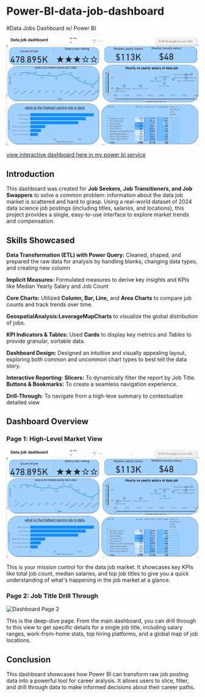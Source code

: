 # Power-BI-data-job-dashboard
#Data Jobs Dashboard w/ Power BI

![Dashboard Page 1](https://github.com/markbond007/Power-BI-data-job-dashboard/blob/main/data%20job%20dashboard.PNG?raw=true)

[view interactive dashboard here in my power bi service](https://app.powerbi.com/links/w9E6_Ajvaq?ctid=9c5e5a75-9a6e-4f05-ae78-a337d9582074&pbi_source=linkShare)

## Introduction

This dashboard was created for **Job Seekers, Job Transitioners, and Job Swappers** to solve a common problem: information about the data job market is scattered and hard to grasp. Using a real-world dataset of 2024 data science job postings (including titles, salaries, and locations), this project provides a single, easy-to-use interface to explore market trends and compensation.

## Skills Showcased

**Data Transformation (ETL) with Power Query:** Cleaned, shaped, and prepared the raw data for analysis by handling blanks, changing data types, and creating new column

**Implicit Measures:** Formulated measures to derive key insights and KPIs like Median Yearly Salary and Job Count

**Core Charts:** Utilized **Column, Bar, Line,** and **Area Charts** to compare job counts and track trends over time.

**GeospatialAnalysis:**Leverage**MapCharts** to visualize the global distribution of jobs.

**KPI Indicators & Tables:** Used **Cards** to display key metrics and *Tables* to provide granular, sortable data.

**Dashboard Design:** Designed an intuitive and visually appealing layout, exploring both common and uncommon chart types to best tell the data story.

**Interactive Reporting:**
**Slicers:** To dynamically filter the report by Job Title.
**Buttons & Bookmarks:** To create a seamless navigation experience.

**Drill-Through:** To navigate from a high-leve summary to contextualize detailed view
## Dashboard Overview

### Page 1: High-Level Market View

![Dashboard Page 1](https://github.com/markbond007/Power-BI-data-job-dashboard/blob/main/data%20job%20dashboard.PNG?raw=true)

This is your mission control for the data job market. It showcases key KPIs like total job count, median salaries, and top job titles to give you a quick understanding of what's happening in the job market at a glance.

### Page 2: Job Title Drill Through

 ![Dashboard Page 2](/image/job%20title%20drill%20through.PNG)

This is the deep-dive page. From the main dashboard, you can drill through to this view to get specific details for a single job title, including salary ranges, work-from-home stats, top hiring platforms, and a global map of job locations.
## Conclusion

This dashboard showcases how Power BI can transform raw job posting data into a powerful tool for career aralysis. It allows users to slice, filter, and drill through data to make informed decisions about their career paths.
